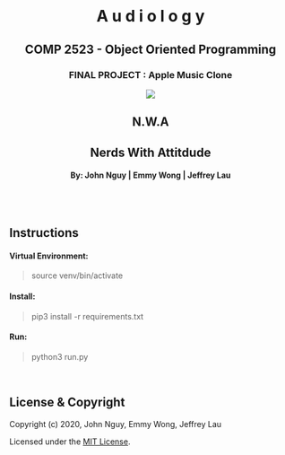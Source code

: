 <br>
<h1 align="center">A u d i o l o g y</h1>
<h2 align="center">COMP 2523 - Object Oriented Programming</h2>
<h3 align="center">FINAL PROJECT : Apple Music Clone</h3>

<p align="center">
<img src="image_assets/audiologyLogoClear.png">
</p>

<h2 align="center">N.W.A</h2>
<h2 align="center">Nerds With Attitdude</h2>
<h4 align="center">By: John Nguy | Emmy Wong | Jeffrey Lau</h4>
<br><br>

## Instructions

#### Virtual Environment:

> source venv/bin/activate

#### Install:

> pip3 install -r requirements.txt

#### Run:

> python3 run.py

<br>

## License & Copyright

Copyright (c) 2020, John Nguy, Emmy Wong, Jeffrey Lau

Licensed under the [MIT License](license.md).
